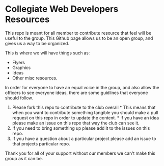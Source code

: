 Collegiate Web Developers Resources
==============

This repo is meant for all member to contribute resource that feel will be useful to the group.  This Github page
allows us to be an open group, and gives us a way to be organized.

This is where we will have things such as:
  + Flyers
  + Graphics
  + Ideas
  + Other misc resources.

In order for everyone to have an equal voice in the group, and also allow the officers to see everyone ideas, there
are some guidlines that everyone should follow.

  1. Please fork this repo to contribute to the club overall
    * This means that when you want to contribute something tangible you should make a pull request on this repo in order
      to update the content.
    * If you have an idea please make an issue on this repo that way the club can see it.
  2. If you need to bring something up please add it to the issues on this repo.
  3. If you have a question about a particular project please add an issue to that projects particular repo.

  Thank you for all of your support without our members we can't make this group as it can be.
